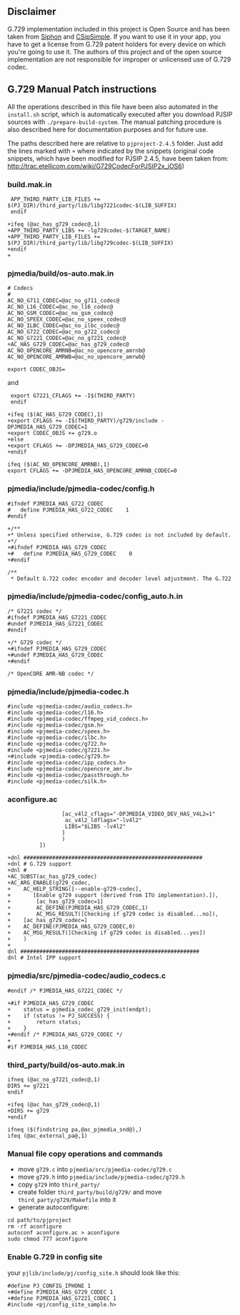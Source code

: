 ## Disclaimer
G.729 implementation included in this project is Open Source and has been taken from [Siphon](http://siphon.googlecode.com/svn/trunk/g729a) and [CSipSimple](https://code.google.com/p/csipsimple/). If you want to use it in your app, you have to get a license from G.729 patent holders for every device on which you're going to use it. The authors of this project and of the open source implementation are not responsible for improper or unlicensed use of G.729 codec.

## G.729 Manual Patch instructions
All the operations described in this file have been also automated in the `install.sh` script, which is automatically executed after you download PJSIP sources with `./prepare-build-system`. The manual patching procedure is also described here for documentation purposes and for future use.

The paths described here are relative to `pjproject-2.4.5` folder. Just add the lines marked with `+` where indicated by the snippets (original code snippets, which have been modified for PJSIP 2.4.5, have been taken from: http://trac.etellicom.com/wiki/G729CodecForPJSIP2x_iOS6)

### build.mak.in
```
 APP_THIRD_PARTY_LIB_FILES += $(PJ_DIR)/third_party/lib/libg7221codec-$(LIB_SUFFIX)
 endif

+ifeq (@ac_has_g729_codec@,1)
+APP_THIRD_PARTY_LIBS += -lg729codec-$(TARGET_NAME)
+APP_THIRD_PARTY_LIB_FILES += $(PJ_DIR)/third_party/lib/libg729codec-$(LIB_SUFFIX)
+endif
+
```

### pjmedia/build/os-auto.mak.in
```
# Codecs
#
AC_NO_G711_CODEC=@ac_no_g711_codec@
AC_NO_L16_CODEC=@ac_no_l16_codec@
AC_NO_GSM_CODEC=@ac_no_gsm_codec@
AC_NO_SPEEX_CODEC=@ac_no_speex_codec@
AC_NO_ILBC_CODEC=@ac_no_ilbc_codec@
AC_NO_G722_CODEC=@ac_no_g722_codec@
AC_NO_G7221_CODEC=@ac_no_g7221_codec@
+AC_HAS_G729_CODEC=@ac_has_g729_codec@
AC_NO_OPENCORE_AMRNB=@ac_no_opencore_amrnb@
AC_NO_OPENCORE_AMRWB=@ac_no_opencore_amrwb@

export CODEC_OBJS=
```

and

```
 export G7221_CFLAGS += -I$(THIRD_PARTY)
 endif

+ifeq ($(AC_HAS_G729_CODEC),1)
+export CFLAGS += -I$(THIRD_PARTY)/g729/include -DPJMEDIA_HAS_G729_CODEC=1
+export CODEC_OBJS += g729.o
+else
+export CFLAGS += -DPJMEDIA_HAS_G729_CODEC=0
+endif

ifeq ($(AC_NO_OPENCORE_AMRNB),1)
export CFLAGS += -DPJMEDIA_HAS_OPENCORE_AMRNB_CODEC=0
```

### pjmedia/include/pjmedia-codec/config.h
```
#ifndef PJMEDIA_HAS_G722_CODEC
#   define PJMEDIA_HAS_G722_CODEC    1
#endif

+/**
+* Unless specified otherwise, G.729 codec is not included by default.
+*/
+#ifndef PJMEDIA_HAS_G729_CODEC
+#   define PJMEDIA_HAS_G729_CODEC    0
+#endif

/**
 * Default G.722 codec encoder and decoder level adjustment. The G.722
```

### pjmedia/include/pjmedia-codec/config_auto.h.in
```
/* G7221 codec */
#ifndef PJMEDIA_HAS_G7221_CODEC
#undef PJMEDIA_HAS_G7221_CODEC
#endif

+/* G729 codec */
+#ifndef PJMEDIA_HAS_G729_CODEC
+#undef PJMEDIA_HAS_G729_CODEC
+#endif

/* OpenCORE AMR-NB codec */
```

### pjmedia/include/pjmedia-codec.h
```
#include <pjmedia-codec/audio_codecs.h>
#include <pjmedia-codec/l16.h>
#include <pjmedia-codec/ffmpeg_vid_codecs.h>
#include <pjmedia-codec/gsm.h>
#include <pjmedia-codec/speex.h>
#include <pjmedia-codec/ilbc.h>
#include <pjmedia-codec/g722.h>
#include <pjmedia-codec/g7221.h>
+#include <pjmedia-codec/g729.h>
#include <pjmedia-codec/ipp_codecs.h>
#include <pjmedia-codec/opencore_amr.h>
#include <pjmedia-codec/passthrough.h>
#include <pjmedia-codec/silk.h>
```

### aconfigure.ac
```
                 [ac_v4l2_cflags="-DPJMEDIA_VIDEO_DEV_HAS_V4L2=1"
                  ac_v4l2_ldflags="-lv4l2"
                  LIBS="$LIBS -lv4l2"
                 ]
                 )
          ])

+dnl ########################################################
+dnl # G.729 support
+dnl #
+AC_SUBST(ac_has_g729_codec)
+AC_ARG_ENABLE(g729_codec,
+    AC_HELP_STRING([--enable-g729-codec],
+       [Enable g729 support (derived from ITU implementation).]),
+        [ac_has_g729_codec=1]
+        AC_DEFINE(PJMEDIA_HAS_G729_CODEC,1)
+        AC_MSG_RESULT([Checking if g729 codec is disabled...no]),
+    [ac_has_g729_codec=]
+    AC_DEFINE(PJMEDIA_HAS_G729_CODEC,0)
+    AC_MSG_RESULT([Checking if g729 codec is disabled...yes])
+    )
+
dnl ########################################################
dnl # Intel IPP support
```

### pjmedia/src/pjmedia-codec/audio_codecs.c
```
#endif /* PJMEDIA_HAS_G7221_CODEC */

+#if PJMEDIA_HAS_G729_CODEC
+    status = pjmedia_codec_g729_init(endpt);
+    if (status != PJ_SUCCESS) {
+        return status;
+    }
+#endif /* PJMEDIA_HAS_G729_CODEC */
+
#if PJMEDIA_HAS_L16_CODEC
```

### third_party/build/os-auto.mak.in
```
ifneq (@ac_no_g7221_codec@,1)
DIRS += g7221
endif

+ifeq (@ac_has_g729_codec@,1)
+DIRS += g729
+endif

ifneq ($(findstring pa,@ac_pjmedia_snd@),)
ifeq (@ac_external_pa@,1)
```

### Manual file copy operations and commands
- move `g729.c` into `pjmedia/src/pjmedia-codec/g729.c`
- move `g729.h` into `pjmedia/include/pjmedia-codec/g729.h`
- copy `g729` into `third_party/`
- create folder `third_party/build/g729/` and move `third_party/g729/Makefile` into it
- generate autoconfigure:
```
cd path/to/pjproject
rm -rf aconfigure
autoconf aconfigure.ac > aconfigure
sudo chmod 777 aconfigure
```

### Enable G.729 in config site
your `pjlib/include/pj/config_site.h` should look like this:
```
#define PJ_CONFIG_IPHONE 1
+#define PJMEDIA_HAS_G729_CODEC 1
+#define PJMEDIA_HAS_G7221_CODEC 1
#include <pj/config_site_sample.h>
```
